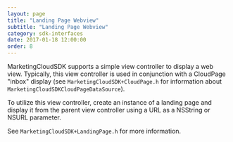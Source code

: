 ```yaml
---
layout: page
title: "Landing Page Webview"
subtitle: "Landing Page Webview"
category: sdk-interfaces
date: 2017-01-18 12:00:00
order: 8
---
```

MarketingCloudSDK supports a simple view controller to display a web view. Typically, this view controller is used in conjunction with a CloudPage "inbox" display (see `MarketingCloudSDK+CloudPage.h` for information about `MarketingCloudSDKCloudPageDataSource`). 

To utilize this view controller, create an instance of a landing page and display it from the parent view controller using a URL as a NSString or NSURL parameter.

<script src="https://gist.github.com/sfmc-mobilepushsdk/73dd5ae78b5c6373ae8a2e88bc1299cf.js"></script>

See `MarketingCloudSDK+LandingPage.h` for more information.
